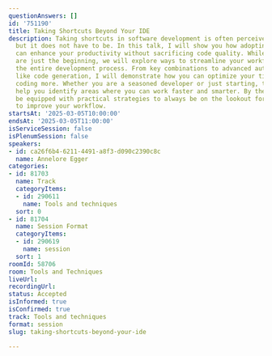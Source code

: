 ```yaml
---
questionAnswers: []
id: '751190'
title: Taking Shortcuts Beyond Your IDE
description: Taking shortcuts in software development is often perceived as risky,
  but it does not have to be. In this talk, I will show you how adopting smart shortcuts
  can enhance your productivity without sacrificing code quality. While IDE shortcuts
  are just the beginning, we will explore ways to streamline your workflow across
  the entire development process. From key combinations to advanced automation techniques
  like code generation, I will demonstrate how you can optimize your time and enjoy
  coding more. Whether you are a seasoned developer or just starting, this talk will
  help you identify areas where you can work faster and smarter. By the end, you will
  be equipped with practical strategies to always be on the lookout for opportunities
  to improve your workflow.
startsAt: '2025-03-05T10:00:00'
endsAt: '2025-03-05T11:00:00'
isServiceSession: false
isPlenumSession: false
speakers:
- id: ca26f6b4-6211-4491-a8f3-d090c2390c8c
  name: Annelore Egger
categories:
- id: 81703
  name: Track
  categoryItems:
  - id: 290611
    name: Tools and techniques
  sort: 0
- id: 81704
  name: Session Format
  categoryItems:
  - id: 290619
    name: session
  sort: 1
roomId: 58706
room: Tools and Techniques
liveUrl:
recordingUrl:
status: Accepted
isInformed: true
isConfirmed: true
track: Tools and techniques
format: session
slug: taking-shortcuts-beyond-your-ide

---
```

